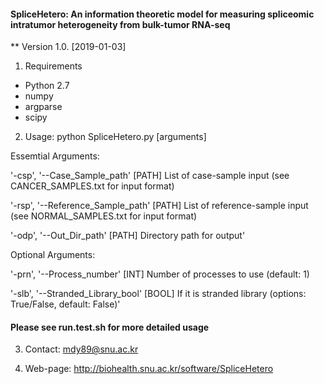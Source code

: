 #### SpliceHetero: An information theoretic model for measuring spliceomic intratumor heterogeneity from bulk-tumor RNA-seq #####
** Version 1.0. [2019-01-03]


1. Requirements
- Python 2.7
- numpy
- argparse
- scipy


2. Usage: python SpliceHetero.py [arguments]

Essemtial Arguments:

'-csp', '--Case_Sample_path' [PATH]             List of case-sample input (see CANCER_SAMPLES.txt for input format)

'-rsp', '--Reference_Sample_path' [PATH]                List of reference-sample input (see NORMAL_SAMPLES.txt for input format)

'-odp', '--Out_Dir_path' [PATH]         Directory path for output'

Optional Arguments:

'-prn', '--Process_number' [INT]                Number of processes to use (default: 1)

'-slb', '--Stranded_Library_bool' [BOOL]                If it is stranded library (options: True/False, default: False)'


#### Please see run.test.sh for more detailed usage

3. Contact: mdy89@snu.ac.kr


4. Web-page: http://biohealth.snu.ac.kr/software/SpliceHetero



